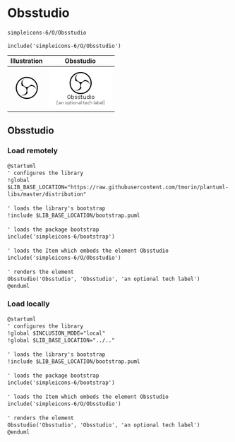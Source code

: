 # Obsstudio


```text
simpleicons-6/O/Obsstudio
```

```text
include('simpleicons-6/O/Obsstudio')
```



| Illustration | Obsstudio |
| :---: | :---: |
| ![illustration for Illustration](../../simpleicons-6/O/Obsstudio.png) | ![illustration for Obsstudio](../../simpleicons-6/O/Obsstudio.Local.png) |




## Obsstudio

### Load remotely
```plantuml
@startuml
' configures the library
!global $LIB_BASE_LOCATION="https://raw.githubusercontent.com/tmorin/plantuml-libs/master/distribution"

' loads the library's bootstrap
!include $LIB_BASE_LOCATION/bootstrap.puml

' loads the package bootstrap
include('simpleicons-6/bootstrap')

' loads the Item which embeds the element Obsstudio
include('simpleicons-6/O/Obsstudio')

' renders the element
Obsstudio('Obsstudio', 'Obsstudio', 'an optional tech label')
@enduml
```

### Load locally
```plantuml
@startuml
' configures the library
!global $INCLUSION_MODE="local"
!global $LIB_BASE_LOCATION="../.."

' loads the library's bootstrap
!include $LIB_BASE_LOCATION/bootstrap.puml

' loads the package bootstrap
include('simpleicons-6/bootstrap')

' loads the Item which embeds the element Obsstudio
include('simpleicons-6/O/Obsstudio')

' renders the element
Obsstudio('Obsstudio', 'Obsstudio', 'an optional tech label')
@enduml
```

